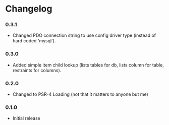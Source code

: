 # Changelog

### 0.3.1

* Changed PDO connection string to use config driver type (instead of hard coded 'mysql').

### 0.3.0

* Added simple item child lookup (lists tables for db, lists column for table, restraints for columns).

### 0.2.0

* Changed to PSR-4 Loading (not that it matters to anyone but me)

### 0.1.0

* Initial release
